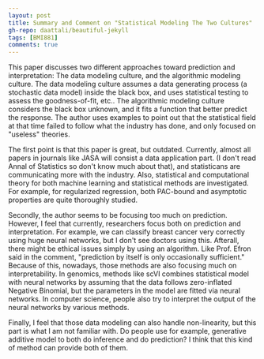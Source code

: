 ```yaml
---
layout: post
title: Summary and Comment on "Statistical Modeling The Two Cultures"
gh-repo: daattali/beautiful-jekyll
tags: [BMI881]
comments: true
---
```


This paper discusses two different approaches toward prediction and interpretation: The data modeling culture, and the algorithmic modeling culture. The data modeling culture 
assumes a data generating process (a stochastic data model) inside the black box, and uses statistical testing to assess the goodness-of-fit, etc.. The algorithmic modeling 
culture considers the black box unknown, and it fits a function that better predict the response. The author uses examples to point out that the statistical field at that time
failed to follow what the industry has done, and only focused on "useless" theories. 

The first point is that this paper is great, but outdated. Currently, almost all papers in journals like JASA will consist a data application part. (I don't read Annal of 
Statistics so don't know much about that), and statisticans are communicating more with the industry. Also, statistical and computational theory for both machine learning and 
statistical methods are investigated. For example, for regularized regression, both PAC-bound and asymptotic properties are quite thoroughly studied.

Secondly, the author seems to be focusing too much on prediction. However, I feel that currently, researchers focus both on prediction and interpretation. For example, we can 
classify breast cancer very correctly using huge neural networks, but I don't see doctors using this. Afterall, there might be ethical issues simply by using an algorithm. Like 
Prof. Efron said in the comment, "prediction by itself is only occasionally sufficient." Because of this, nowadays, those methods are also focusing much on interpretability. In
genomics, methods like scVI combines statistical model with neural networks by assuming that the data follows zero-inflated Negative Binomial, but the parameters in the model
are fitted via neural networks. In computer science, people also try to interpret the output of the neural networks by various methods.

Finally, I feel that those data modeling can also handle non-linearity, but this part is what I am not familiar with. Do people use for example, generative additive model to 
both do inference and do prediction? I think that this kind of method can provide both of them.
